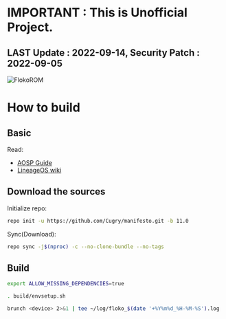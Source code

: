 # IMPORTANT : This is Unofficial Project.

## LAST Update : 2022-09-14, Security Patch : 2022-09-05

![FlokoROM](https://lindwurm.neocities.org/img/floko/flokowall_v4_mini.png)

# How to build

## Basic

Read:

* [AOSP Guide](https://source.android.com/setup/build/requirements)
* [LineageOS wiki](https://wiki.lineageos.org/devices/kebab/build)

## Download the sources

Initialize repo:

```sh
repo init -u https://github.com/Cugry/manifesto.git -b 11.0
```

Sync(Download):

```sh
repo sync -j$(nproc) -c --no-clone-bundle --no-tags
```

## Build

```sh
export ALLOW_MISSING_DEPENDENCIES=true
```

```sh
. build/envsetup.sh
```

```sh
brunch <device> 2>&1 | tee ~/log/floko_$(date '+%Y%m%d_%H-%M-%S').log
```
